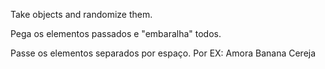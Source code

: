 Take objects and randomize them.

Pega os elementos passados e "embaralha" todos.

Passe os elementos separados por espaço.
Por EX: Amora Banana Cereja